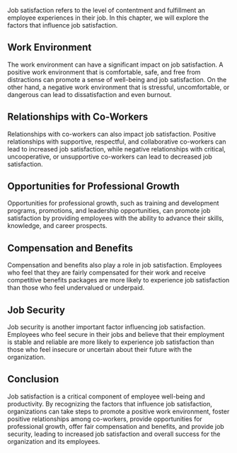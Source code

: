 
Job satisfaction refers to the level of contentment and fulfillment an employee experiences in their job. In this chapter, we will explore the factors that influence job satisfaction.

Work Environment
----------------

The work environment can have a significant impact on job satisfaction. A positive work environment that is comfortable, safe, and free from distractions can promote a sense of well-being and job satisfaction. On the other hand, a negative work environment that is stressful, uncomfortable, or dangerous can lead to dissatisfaction and even burnout.

Relationships with Co-Workers
-----------------------------

Relationships with co-workers can also impact job satisfaction. Positive relationships with supportive, respectful, and collaborative co-workers can lead to increased job satisfaction, while negative relationships with critical, uncooperative, or unsupportive co-workers can lead to decreased job satisfaction.

Opportunities for Professional Growth
-------------------------------------

Opportunities for professional growth, such as training and development programs, promotions, and leadership opportunities, can promote job satisfaction by providing employees with the ability to advance their skills, knowledge, and career prospects.

Compensation and Benefits
-------------------------

Compensation and benefits also play a role in job satisfaction. Employees who feel that they are fairly compensated for their work and receive competitive benefits packages are more likely to experience job satisfaction than those who feel undervalued or underpaid.

Job Security
------------

Job security is another important factor influencing job satisfaction. Employees who feel secure in their jobs and believe that their employment is stable and reliable are more likely to experience job satisfaction than those who feel insecure or uncertain about their future with the organization.

Conclusion
----------

Job satisfaction is a critical component of employee well-being and productivity. By recognizing the factors that influence job satisfaction, organizations can take steps to promote a positive work environment, foster positive relationships among co-workers, provide opportunities for professional growth, offer fair compensation and benefits, and provide job security, leading to increased job satisfaction and overall success for the organization and its employees.
